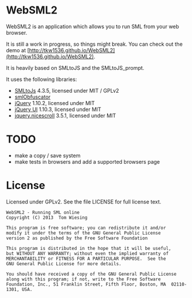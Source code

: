 # WebSML2

WebSML2 is an application which allows you to run SML from your web browser. 

It is still a work in progress, so things might break. You can check out the demo at [http://tkw1536.github.io/WebSML2](http://tkw1536.github.io/WebSML2). 

It is heavily based on SMLtoJS and the SMLtoJS_prompt. 

It uses the following libraries: 

* [SMLtoJs](http://www.smlserver.org/smltojs/) 4.3.5, licensed under MIT / GPLv2
* [smlObfuscator](https://github.com/kpj/smlObfuscator)
* [jQuery](http://jquery.com/) 1.10.2, licensed under MIT
* [jQuery UI](http://jqueryui.com/) 1.10.3, licensed under MIT
* [jquery.nicescroll](http://areaaperta.com/nicescroll) 3.5.1, licensed under MIT

# TODO

* make a copy / save system
* make tests in browsers and add a supported browsers page

# License
Licensed under GPLv2. See the file LICENSE for full license text. 

	WebSML2 - Running SML online
	Copyright (C) 2013  Tom Wiesing

	This program is free software; you can redistribute it and/or
	modify it under the terms of the GNU General Public License 
	version 2 as published by the Free Software Foundation

	This program is distributed in the hope that it will be useful,
	but WITHOUT ANY WARRANTY; without even the implied warranty of
	MERCHANTABILITY or FITNESS FOR A PARTICULAR PURPOSE.  See the
	GNU General Public License for more details.

	You should have received a copy of the GNU General Public License
	along with this program; if not, write to the Free Software
	Foundation, Inc., 51 Franklin Street, Fifth Floor, Boston, MA  02110-1301, USA.